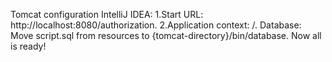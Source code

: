 Tomcat configuration IntelliJ IDEA:
1.Start URL: http://localhost:8080/authorization.
2.Application context: /.
Database:
Move script.sql from resources to {tomcat-directory}/bin/database.
Now all is ready!